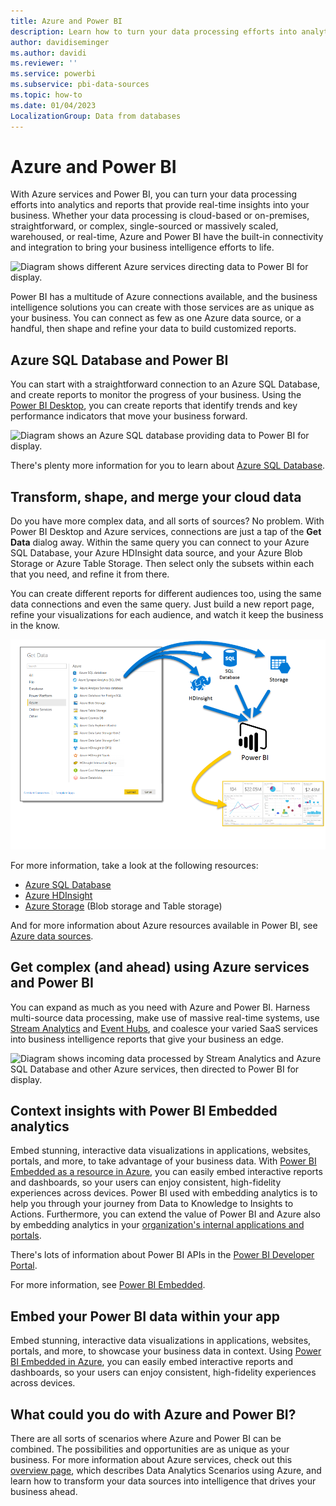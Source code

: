 ```yaml
---
title: Azure and Power BI
description: Learn how to turn your data processing efforts into analytics and reports that provide real-time insights into your business with Azure and Power BI.
author: davidiseminger
ms.author: davidi
ms.reviewer: ''
ms.service: powerbi
ms.subservice: pbi-data-sources
ms.topic: how-to
ms.date: 01/04/2023
LocalizationGroup: Data from databases
---
```


# Azure and Power BI

With Azure services and Power BI, you can turn your data processing efforts into analytics and reports that provide real-time insights into your business. Whether your data processing is cloud-based or on-premises, straightforward, or complex, single-sourced or massively scaled, warehoused, or real-time, Azure and Power BI have the built-in connectivity and integration to bring your business intelligence efforts to life.

![Diagram shows different Azure services directing data to Power BI for display.](media/service-azure-and-power-bi/azure_1.png)

Power BI has a multitude of Azure connections available, and the business intelligence solutions you can create with those services are as unique as your business. You can connect as few as one Azure data source, or a handful, then shape and refine your data to build customized reports.

## Azure SQL Database and Power BI

You can start with a straightforward connection to an Azure SQL Database, and create reports to monitor the progress of your business. Using the [Power BI Desktop](../fundamentals/desktop-getting-started.md), you can create reports that  identify trends and key performance indicators that move your business forward.

![Diagram shows an Azure SQL database providing data to Power BI for display.](media/service-azure-and-power-bi/azure_2_sqltopbi.png)

There's plenty more information for you to learn about [Azure SQL Database](https://azure.microsoft.com/services/sql-database/).

## Transform, shape, and merge your cloud data

Do you have more complex data, and all sorts of sources? No problem. With Power BI Desktop and Azure services, connections are just a tap of the **Get Data** dialog away. Within the same query you can connect to your Azure SQL Database, your Azure HDInsight data source, and your Azure Blob Storage or Azure Table Storage. Then select only the subsets within each that you need, and refine it from there.

You can create different reports for different audiences too, using the same data connections and even the same query. Just build a new report page, refine your visualizations for each audience, and watch it keep the business in the know.

![Multiple to PBI](media/service-azure-and-power-bi/azure_3_multipletopbi.png)

For more information, take a look at the following resources:

* [Azure SQL Database](https://azure.microsoft.com/services/sql-database/)
* [Azure HDInsight](https://azure.microsoft.com/services/hdinsight/)
* [Azure Storage](https://azure.microsoft.com/services/storage/) (Blob storage and Table storage)

And for more information about Azure resources available in Power BI, see [Azure data sources](desktop-data-sources.md#azure-data-sources).

## Get complex (and ahead) using Azure services and Power BI

You can expand as much as you need with Azure and Power BI. Harness multi-source data processing, make use of massive real-time systems, use [Stream Analytics](https://azure.microsoft.com/services/stream-analytics/) and [Event Hubs](https://azure.microsoft.com/services/event-hubs/), and coalesce your varied SaaS services into business intelligence reports that give your business an edge.

![Diagram shows incoming data processed by Stream Analytics and Azure SQL Database and other Azure services, then directed to Power BI for display.](media/service-azure-and-power-bi/azure_4_complex.png)

## Context insights with Power BI Embedded analytics

Embed stunning, interactive data visualizations in applications, websites, portals, and more, to take advantage of your business data. With [Power BI Embedded as a resource in Azure](https://azure.microsoft.com/services/power-bi-embedded/), you can easily embed interactive reports and dashboards, so your users can enjoy consistent, high-fidelity experiences across devices. Power BI used with embedding analytics is to help you through your journey from Data to Knowledge to Insights to Actions. Furthermore, you can extend the value of Power BI and Azure also by embedding analytics in your [organization's internal applications and portals](https://powerbi.microsoft.com/developers/embedded-analytics/organization/).

There's lots of information about Power BI APIs in the [Power BI Developer Portal](https://dev.powerbi.com).

For more information, see [Power BI Embedded](../developer/embedded/embedded-analytics-power-bi.md).

## Embed your Power BI data within your app

Embed stunning, interactive data visualizations in applications, websites, portals, and more, to showcase your business data in context. Using [Power BI Embedded in Azure](https://azure.microsoft.com/services/power-bi-embedded/), you can easily embed interactive reports and dashboards, so your users can enjoy consistent, high-fidelity experiences across devices.

## What could you do with Azure and Power BI?

There are all sorts of scenarios where Azure and Power BI can be combined. The possibilities and opportunities are as unique as your business. For more information about Azure services, check out this [overview page](/azure/machine-learning/team-data-science-process/plan-your-environment), which describes Data Analytics Scenarios using Azure, and learn how to transform your data sources into intelligence that drives your business ahead.
